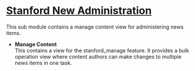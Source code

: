 # [Stanford New Administration](https://github.com/SU-SWS/stanford_news)

This sub module contains a manage content view for administering news items.

* **Manage Content**   
This contains a view for the stanford_manage feature. It provides a bulk operation view where content authors can make changes to multiple news items in one task.
